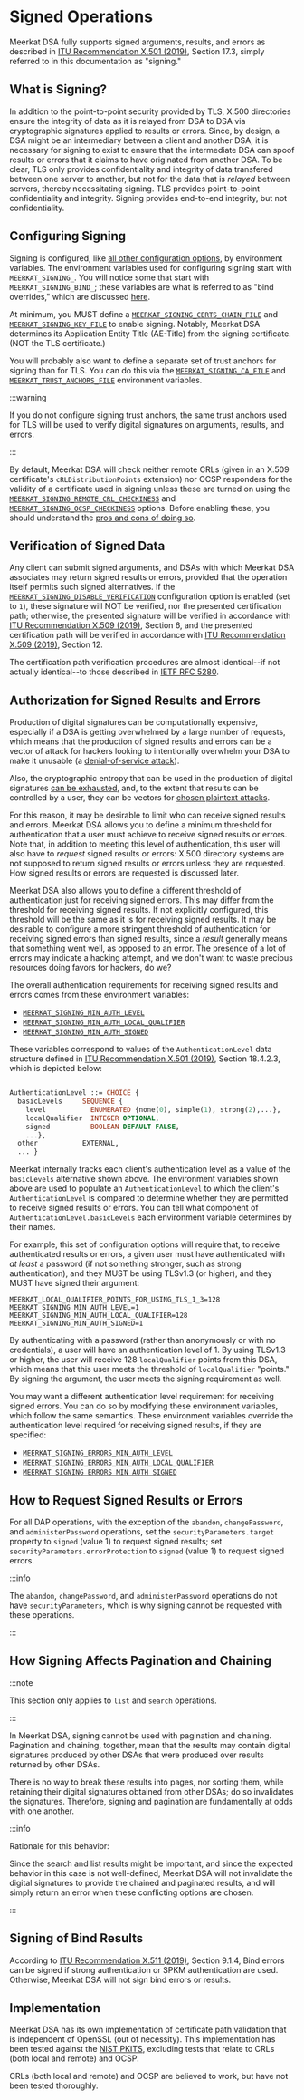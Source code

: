 # Signed Operations

Meerkat DSA fully supports signed arguments, results, and errors as described in
[ITU Recommendation X.501 (2019)](https://www.itu.int/rec/T-REC-X.501-201910-I/en),
Section 17.3, simply referred to in this documentation as "signing."

## What is Signing?

In addition to the point-to-point security provided by TLS, X.500 directories
ensure the integrity of data as it is relayed from DSA to DSA via cryptographic
signatures applied to results or errors. Since, by design, a DSA might be an
intermediary between a client and another DSA, it is necessary for signing to
exist to ensure that the intermediate DSA can spoof results or errors that it
claims to have originated from another DSA. To be clear, TLS only provides
confidentiality and integrity of data transfered between one server to another,
but not for the data that is _relayed_ between servers, thereby necessitating
signing. TLS provides point-to-point confidentiality and integrity. Signing
provides end-to-end integrity, but not confidentiality.

## Configuring Signing

Signing is configured, like [all other configuration options](./env.md), by
environment variables. The environment variables used for configuring signing
start with `MEERKAT_SIGNING_`. You will notice some that start with
`MEERKAT_SIGNING_BIND_`; these variables are what is referred to as "bind
overrides," which are discussed [here](./env.md#tls-and-signing-options).

At minimum, you MUST define a
[`MEERKAT_SIGNING_CERTS_CHAIN_FILE`](./env.md#meerkat_signing_certs_chain_file) and
[`MEERKAT_SIGNING_KEY_FILE`](./env.md#meerkat_signing_key_file) to enable signing.
Notably, Meerkat DSA determines its Application Entity Title (AE-Title) from the
signing certificate. (NOT the TLS certificate.)

You will probably also want to define a separate set of trust anchors for
signing than for TLS. You can do this via the
[`MEERKAT_SIGNING_CA_FILE`](./env.md#meerkat_signing_ca_file) and
[`MEERKAT_TRUST_ANCHORS_FILE`](./env.md#meerkat_trust_anchors_file) environment
variables.

:::warning

If you do not configure signing trust anchors, the same trust anchors used for
TLS will be used to verify digital signatures on arguments, results, and errors.

:::

By default, Meerkat DSA will check neither remote CRLs (given in an X.509
certificate's `cRLDistributionPoints` extension) nor OCSP responders for the
validity of a certificate used in signing unless these are turned on using the
[`MEERKAT_SIGNING_REMOTE_CRL_CHECKINESS`](./env.md#meerkat_signing_remote_crl_checkiness)
and [`MEERKAT_SIGNING_OCSP_CHECKINESS`](./env.md#meerkat_signing_ocsp_checkiness)
options. Before enabling these, you should understand the
[pros and cons of doing so](./online-pki.md#ocsp-and-remote-crls).

## Verification of Signed Data

Any client can submit signed arguments, and DSAs with which Meerkat DSA
associates may return signed results or errors, provided that the operation
itself permits such signed alternatives. If the
[`MEERKAT_SIGNING_DISABLE_VERIFICATION`](./env.md#meerkat_signing_disable_verification)
configuration option is enabled (set to `1`), these signature will NOT be
verified, nor the presented certification path; otherwise, the presented
signature will be verified in accordance with
[ITU Recommendation X.509 (2019)](https://www.itu.int/rec/T-REC-X.509-201910-I/en),
Section 6, and the presented certification path will be verified in accordance
with
[ITU Recommendation X.509 (2019)](https://www.itu.int/rec/T-REC-X.509-201910-I/en),
Section 12.

The certification path verification procedures are almost identical--if not
actually identical--to those described in
[IETF RFC 5280](https://datatracker.ietf.org/doc/html/rfc5280.html).

## Authorization for Signed Results and Errors

Production of digital signatures can be computationally expensive, especially
if a DSA is getting overwhelmed by a large number of requests, which means that
the production of signed results and errors can be a vector of attack for
hackers looking to intentionally overwhelm your DSA to make it unusable
(a [denial-of-service attack](https://en.wikipedia.org/wiki/Denial-of-service_attack)).

Also, the cryptographic entropy that can be used in the production of digital
signatures
[can be exhausted](https://superuser.com/questions/944510/why-am-i-constantly-running-out-of-entropy),
and, to the extent that results can be controlled by a user, they can be vectors
for [chosen plaintext attacks](https://www.crypto-it.net/eng/attacks/chosen-plaintext.html).

For this reason, it may be desirable to limit who can receive signed results and
errors. Meerkat DSA allows you to define a minimum threshold for authentication
that a user must achieve to receive signed results or errors. Note that, in
addition to meeting this level of authentication, this user will also have to
_request_ signed results or errors: X.500 directory systems are not supposed to
return signed results or errors unless they are requested. How signed results
or errors are requested is discussed later.

Meerkat DSA also allows you to define a different threshold of authentication
just for receiving signed errors. This may differ from the threshold for
receiving signed results. If not explicitly configured, this threshold will be
the same as it is for receiving signed results. It may be desirable to configure
a more stringent threshold of authentication for receiving signed errors than
signed results, since a _result_ generally means that something went well, as
opposed to an error. The presence of a lot of errors may indicate a hacking
attempt, and we don't want to waste precious resources doing favors for hackers,
do we?

The overall authentication requirements for receiving signed results and errors
comes from these environment variables:

- [`MEERKAT_SIGNING_MIN_AUTH_LEVEL`](./env.md#meerkat_signing_min_auth_level)
- [`MEERKAT_SIGNING_MIN_AUTH_LOCAL_QUALIFIER`](./env.md#meerkat_signing_min_auth_local_qualifier)
- [`MEERKAT_SIGNING_MIN_AUTH_SIGNED`](./env.md#meerkat_signing_min_auth_signed)

These variables correspond to values of the `AuthenticationLevel` data
structure defined in
[ITU Recommendation X.501 (2019)](https://www.itu.int/rec/T-REC-X.501/en),
Section 18.4.2.3, which is depicted below:

```asn1

AuthenticationLevel ::= CHOICE {
  basicLevels     SEQUENCE {
    level           ENUMERATED {none(0), simple(1), strong(2),...},
    localQualifier  INTEGER OPTIONAL,
    signed          BOOLEAN DEFAULT FALSE,
    ...},
  other           EXTERNAL,
  ... }

```

Meerkat internally tracks each client's authentication level as a value of the
`basicLevels` alternative shown above. The environment variables shown above
are used to populate an `AuthenticationLevel` to which the client's
`AuthenticationLevel` is compared to determine whether they are permitted to
receive signed results or errors. You can tell what component of
`AuthenticationLevel.basicLevels` each environment variable determines by their
names.

For example, this set of configuration options will require that, to receive
authenticated results or errors, a given user must have authenticated with
_at least_ a password (if not something stronger, such as strong
authentication), and they MUST be using TLSv1.3 (or higher), and they MUST have
signed their argument:

```
MEERKAT_LOCAL_QUALIFIER_POINTS_FOR_USING_TLS_1_3=128
MEERKAT_SIGNING_MIN_AUTH_LEVEL=1
MEERKAT_SIGNING_MIN_AUTH_LOCAL_QUALIFIER=128
MEERKAT_SIGNING_MIN_AUTH_SIGNED=1
```

By authenticating with a password (rather than anonymously or with no
credentials), a user will have an authentication level of 1. By using TLSv1.3 or
higher, the user will receive 128 `localQualifier` points from this DSA, which
means that this user meets the threshold of `localQualifier` "points." By
signing the argument, the user meets the signing requirement as well.

You may want a different authentication level requirement for receiving signed
errors. You can do so by modifying these environment variables, which follow the
same semantics. These environment variables override the authentication level
required for receiving signed results, if they are specified:

- [`MEERKAT_SIGNING_ERRORS_MIN_AUTH_LEVEL`](./env.md#meerkat_signing_errors_min_auth_level)
- [`MEERKAT_SIGNING_ERRORS_MIN_AUTH_LOCAL_QUALIFIER`](./env.md#meerkat_signing_errors_min_auth_local_qualifier)
- [`MEERKAT_SIGNING_ERRORS_MIN_AUTH_SIGNED`](./env.md#meerkat_signing_errors_min_auth_signed)

## How to Request Signed Results or Errors

For all DAP operations, with the exception of the `abandon`, `changePassword`,
and `administerPassword` operations, set the `securityParameters.target`
property to `signed` (value 1) to request signed results; set
`securityParameters.errorProtection` to `signed` (value 1) to request signed
errors.

:::info

The `abandon`, `changePassword`, and `administerPassword` operations do not have
`securityParameters`, which is why signing cannot be requested with these
operations.

:::

## How Signing Affects Pagination and Chaining

:::note

This section only applies to `list` and `search` operations.

:::

In Meerkat DSA, signing cannot be used with pagination and chaining. Pagination
and chaining, together, mean that the results may contain digital signatures
produced by other DSAs that were produced over results returned by other DSAs.

There is no way to break these results into pages, nor sorting them, while
retaining their digital signatures obtained from other DSAs; do so invalidates
the signatures. Therefore, signing and pagination are fundamentally at odds with
one another.

:::info

Rationale for this behavior:

Since the search and list results might be important, and since the expected
behavior in this case is not well-defined, Meerkat DSA will not
invalidate the digital signatures to provide the chained and paginated results,
and will simply return an error when these conflicting options are chosen.

:::

## Signing of Bind Results

According to
[ITU Recommendation X.511 (2019)](https://www.itu.int/rec/T-REC-X.511/en),
Section 9.1.4, Bind errors can be signed if strong authentication or SPKM
authentication are used. Otherwise, Meerkat DSA will not sign bind errors or
results.

## Implementation

Meerkat DSA has its own implementation of certificate path validation that is
independent of OpenSSL (out of necessity). This implementation has been tested
against the
[NIST PKITS](https://csrc.nist.gov/csrc/media/projects/pki-testing/documents/pkits.pdf),
excluding tests that relate to CRLs (both local and remote) and OCSP.

CRLs (both local and remote) and OCSP are believed to work, but have not been
tested thoroughly.
